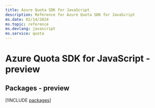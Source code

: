 ```yaml
---
title: Azure Quota SDK for JavaScript
description: Reference for Azure Quota SDK for JavaScript
ms.date: 02/14/2024
ms.topic: reference
ms.devlang: javascript
ms.service: quota
---
```

# Azure Quota SDK for JavaScript - preview
## Packages - preview
[!INCLUDE [packages](quota-index.md)]